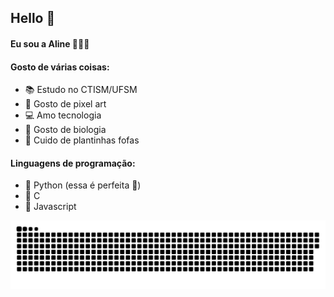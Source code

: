 ## Hello 👋
#### Eu sou a **Aline** 👩🏻‍💻
#### Gosto de várias coisas:

- 📚 Estudo no CTISM/UFSM 
- 🎨 Gosto de pixel art  
- 💻 Amo tecnologia
- 🧬 Gosto de biologia 
- 💐 Cuido de plantinhas fofas

#### Linguagens de programação:
- 🐍 Python (essa é perfeita 💚)
- 🐶 C
- 📍 Javascript 


![Snake animation](https://github.com/aline-yasmyn-comin/aline-yasmyn-comin/blob/output/github-contribution-grid-snake.svg)
